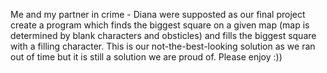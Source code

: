 Me and my partner in crime - Diana were supposted as our final project create a program which finds the biggest square on a given map (map is determined by blank characters and obsticles) and fills the biggest square with a filling character. This is our not-the-best-looking solution as we ran out of time but it is still a solution we are proud of. Please enjoy :))
